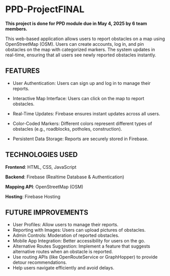 # PPD-ProjectFINAL
**This project is done for PPD module due in May 4, 2025 by 6 team members.**

This web-based application allows users to report obstacles on a map using OpenStreetMap (OSM). Users can create accounts, log in, and pin obstacles on the map with categorized markers. The system updates in real-time, ensuring that all users see newly reported obstacles instantly.

## FEATURES

- User Authentication: Users can sign up and log in to manage their reports.

- Interactive Map Interface: Users can click on the map to report obstacles.

- Real-Time Updates: Firebase ensures instant updates across all users.

- Color-Coded Markers: Different colors represent different types of obstacles (e.g., roadblocks, potholes, construction).

- Persistent Data Storage: Reports are securely stored in Firebase.

## TECHNOLOGIES USED

**Frontend**: HTML, CSS, JavaScript

**Backend**: Firebase (Realtime Database & Authentication)

**Mapping API**: OpenStreetMap (OSM)

**Hosting**: Firebase Hosting

## FUTURE IMPROVEMENTS 
- User Profiles: Allow users to manage their reports.
- Reporting with Images: Users can upload pictures of obstacles.
- Admin Controls: Moderation of reported obstacles.
- Mobile App Integration: Better accessibility for users on the go.
- Alternative Routes Suggestion: Implement a feature that suggests alternative routes when an obstacle is reported.
- Use routing APIs (like OpenRouteService or GraphHopper) to provide detour recommendations.
- Help users navigate efficiently and avoid delays.
